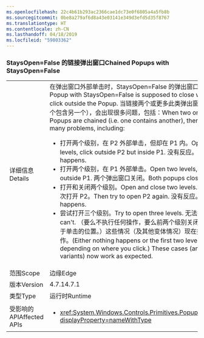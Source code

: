 ```yaml
---
ms.openlocfilehash: 22c4b61b293ac2366cae1dc73e0f6805a4a5fb8b
ms.sourcegitcommit: 0be8a279af6d8a43e03141e349d3efd5d35f8767
ms.translationtype: HT
ms.contentlocale: zh-CN
ms.lasthandoff: 04/18/2019
ms.locfileid: "59803362"
---
```

### <a name="chained-popups-with-staysopenfalse"></a><span data-ttu-id="f5469-101">StaysOpen=False 的链接弹出窗口</span><span class="sxs-lookup"><span data-stu-id="f5469-101">Chained Popups with StaysOpen=False</span></span>

|   |   |
|---|---|
|<span data-ttu-id="f5469-102">详细信息</span><span class="sxs-lookup"><span data-stu-id="f5469-102">Details</span></span>|<span data-ttu-id="f5469-103">在弹出窗口外部单击时，StaysOpen=False 的弹出窗口应该关闭。</span><span class="sxs-lookup"><span data-stu-id="f5469-103">A Popup with StaysOpen=False is supposed to close when you click outside the Popup.</span></span> <span data-ttu-id="f5469-104">当链接两个或更多此类弹出窗口时（即一个包含另一个），会出现很多问题，包括：</span><span class="sxs-lookup"><span data-stu-id="f5469-104">When two or more such Popups are chained (i.e. one contains another), there were many problems, including:</span></span><ul><li><span data-ttu-id="f5469-105">打开两个级别，在 P2 外部单击，但却在 P1 内。</span><span class="sxs-lookup"><span data-stu-id="f5469-105">Open two levels, click outside P2 but inside P1.</span></span>  <span data-ttu-id="f5469-106">没有反应。</span><span class="sxs-lookup"><span data-stu-id="f5469-106">Nothing happens.</span></span></li><li><span data-ttu-id="f5469-107">打开两个级别，在 P1 外部单击。</span><span class="sxs-lookup"><span data-stu-id="f5469-107">Open two levels, click outside P1.</span></span>  <span data-ttu-id="f5469-108">两个弹出窗口关闭。</span><span class="sxs-lookup"><span data-stu-id="f5469-108">Both popups close.</span></span></li><li><span data-ttu-id="f5469-109">打开和关闭两个级别。</span><span class="sxs-lookup"><span data-stu-id="f5469-109">Open and close two levels.</span></span>  <span data-ttu-id="f5469-110">然后尝试再次打开 P2。</span><span class="sxs-lookup"><span data-stu-id="f5469-110">Then try to open P2 again.</span></span>  <span data-ttu-id="f5469-111">没有反应。</span><span class="sxs-lookup"><span data-stu-id="f5469-111">Nothing happens.</span></span></li><li><span data-ttu-id="f5469-112">尝试打开三个级别。</span><span class="sxs-lookup"><span data-stu-id="f5469-112">Try to open three levels.</span></span>  <span data-ttu-id="f5469-113">无法打开。</span><span class="sxs-lookup"><span data-stu-id="f5469-113">You can't.</span></span>  <span data-ttu-id="f5469-114">（要么不执行任何操作，要么前两个级别关闭，具体取决于单击的位置。）这些情况（及其他变体情况）现在按预期方式工作。</span><span class="sxs-lookup"><span data-stu-id="f5469-114">(Either nothing happens or the first two levels close, depending on where you click.) These cases (and other variants) now work as expected.</span></span></li></ul>|
|<span data-ttu-id="f5469-115">范围</span><span class="sxs-lookup"><span data-stu-id="f5469-115">Scope</span></span>|<span data-ttu-id="f5469-116">边缘</span><span class="sxs-lookup"><span data-stu-id="f5469-116">Edge</span></span>|
|<span data-ttu-id="f5469-117">版本</span><span class="sxs-lookup"><span data-stu-id="f5469-117">Version</span></span>|<span data-ttu-id="f5469-118">4.7.1</span><span class="sxs-lookup"><span data-stu-id="f5469-118">4.7.1</span></span>|
|<span data-ttu-id="f5469-119">类型</span><span class="sxs-lookup"><span data-stu-id="f5469-119">Type</span></span>|<span data-ttu-id="f5469-120">运行时</span><span class="sxs-lookup"><span data-stu-id="f5469-120">Runtime</span></span>|
|<span data-ttu-id="f5469-121">受影响的 API</span><span class="sxs-lookup"><span data-stu-id="f5469-121">Affected APIs</span></span>|<ul><li><xref:System.Windows.Controls.Primitives.Popup.StaysOpen?displayProperty=nameWithType></li></ul>|

